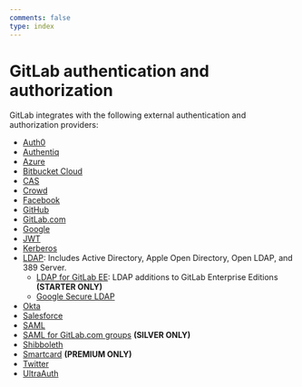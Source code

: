 ```yaml
---
comments: false
type: index
---
```


# GitLab authentication and authorization

GitLab integrates with the following external authentication and authorization
providers:

- [Auth0](../../integration/auth0.md)
- [Authentiq](authentiq.md)
- [Azure](../../integration/azure.md)
- [Bitbucket Cloud](../../integration/bitbucket.md)
- [CAS](../../integration/cas.md)
- [Crowd](../../integration/crowd.md)
- [Facebook](../../integration/facebook.md)
- [GitHub](../../integration/github.md)
- [GitLab.com](../../integration/gitlab.md)
- [Google](../../integration/google.md)
- [JWT](jwt.md)
- [Kerberos](../../integration/kerberos.md)
- [LDAP](ldap.md): Includes Active Directory, Apple Open Directory, Open LDAP,
  and 389 Server.
  - [LDAP for GitLab EE](ldap-ee.md): LDAP additions to GitLab Enterprise Editions **(STARTER ONLY)**
  - [Google Secure LDAP](google_secure_ldap.md)
- [Okta](okta.md)
- [Salesforce](../../integration/salesforce.md)
- [SAML](../../integration/saml.md)
- [SAML for GitLab.com groups](../../user/group/saml_sso/index.md) **(SILVER ONLY)**
- [Shibboleth](../../integration/shibboleth.md)
- [Smartcard](smartcard.md) **(PREMIUM ONLY)**
- [Twitter](../../integration/twitter.md)
- [UltraAuth](../../integration/ultra_auth.md)
